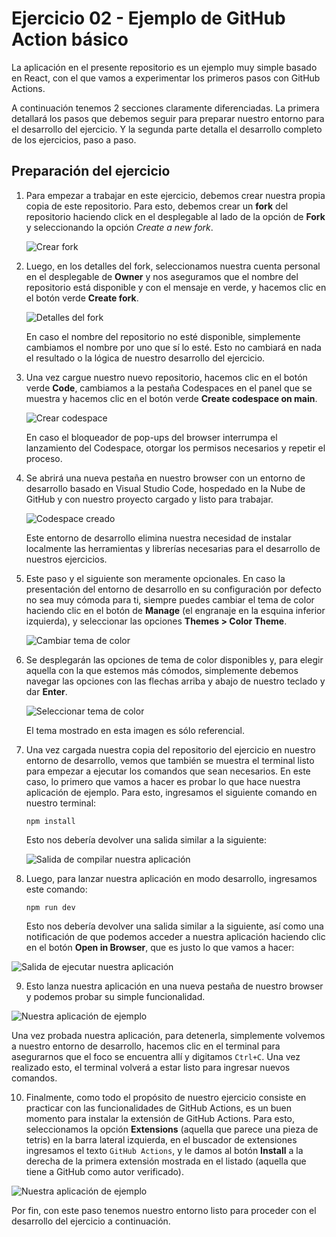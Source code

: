 # Ejercicio 02 - Ejemplo de GitHub Action básico

La aplicación en el presente repositorio es un ejemplo muy simple basado en React, con el que vamos a experimentar los primeros pasos con GitHub Actions.

A continuación tenemos 2 secciones claramente diferenciadas. La primera detallará los pasos que debemos seguir para preparar nuestro entorno para el desarrollo del ejercicio. Y la segunda parte detalla el desarrollo completo de los ejercicios, paso a paso.

## Preparación del ejercicio

1. Para empezar a trabajar en este ejercicio, debemos crear nuestra propia copia de este repositorio. Para esto, debemos crear un **fork** del repositorio haciendo click en el desplegable al lado de la opción de **Fork** y seleccionando la opción *Create a new fork*.
   
   	![Crear fork](img/fork-repo.png)

2. Luego, en los detalles del fork, seleccionamos nuestra cuenta personal en el desplegable de **Owner** y nos aseguramos que el nombre del repositorio está disponible y con el mensaje en verde, y hacemos clic en el botón verde **Create fork**.
   
   	![Detalles del fork](img/fork-details.png)

    En caso el nombre del repositorio no esté disponible, simplemente cambiamos el nombre por uno que sí lo esté. Esto no cambiará en nada el resultado o la lógica de nuestro desarrollo del ejercicio.

3.  Una vez cargue nuestro nuevo repositorio, hacemos clic en el botón verde **Code**, cambiamos a la pestaña Codespaces en el panel que se muestra y hacemos clic en el botón verde **Create codespace on main**.
   
   	![Crear codespace](img/create-codespace.png)

    En caso el bloqueador de pop-ups del browser interrumpa el lanzamiento del Codespace, otorgar los permisos necesarios y repetir el proceso.

4.  Se abrirá una nueva pestaña en nuestro browser con un entorno de desarrollo basado en Visual Studio Code, hospedado en la Nube de GitHub y con nuestro proyecto cargado y listo para trabajar.
   
   	![Codespace creado](img/codespace-created.png)

    Este entorno de desarrollo elimina nuestra necesidad de instalar localmente las herramientas y librerías necesarias para el desarrollo de nuestros ejercicios.

5. Este paso y el siguiente son meramente opcionales. En caso la presentación del entorno de desarrollo en su configuración por defecto no sea muy cómoda para ti, siempre puedes cambiar el tema de color haciendo clic en el botón de **Manage** (el engranaje en la esquina inferior izquierda), y seleccionar las opciones **Themes > Color Theme**.
   
   	![Cambiar tema de color](img/change-theme.png)

6. Se desplegarán las opciones de tema de color disponibles y, para elegir aquella con la que estemos más cómodos, simplemente debemos navegar las opciones con las flechas arriba y abajo de nuestro teclado y dar **Enter**.
   
   	![Seleccionar tema de color](img/select-theme.png)

    El tema mostrado en esta imagen es sólo referencial.

7. Una vez cargada nuestra copia del repositorio del ejercicio en nuestro entorno de desarrollo, vemos que también se muestra el terminal listo para empezar a ejecutar los comandos que sean necesarios. En este caso, lo primero que vamos a hacer es probar lo que hace nuestra aplicación de ejemplo. Para esto, ingresamos el siguiente comando en nuestro terminal:
   
   ```
   npm install
   ```

    Esto nos debería devolver una salida similar a la siguiente:
   
   ![Salida de compilar nuestra aplicación](img/npm-build-output.png)

8.  Luego, para lanzar nuestra aplicación en modo desarrollo, ingresamos este comando:

    ```
    npm run dev
    ```

    Esto nos debería devolver una salida similar a la siguiente, así como una notificación de que podemos acceder a nuestra aplicación haciendo clic en el botón **Open in Browser**, que es justo lo que vamos a hacer:
   
   ![Salida de ejecutar nuestra aplicación](img/npm-run-dev-output.png)

9.  Esto lanza nuestra aplicación en una nueva pestaña de nuestro browser y podemos probar su simple funcionalidad.
   
   ![Nuestra aplicación de ejemplo](img/our-sample-app.png)

   Una vez probada nuestra aplicación, para detenerla, simplemente volvemos a nuestro entorno de desarrollo, hacemos clic en el terminal para asegurarnos que el foco se encuentra allí y digitamos `Ctrl+C`. Una vez realizado esto, el terminal volverá a estar listo para ingresar nuevos comandos.

10. Finalmente, como todo el propósito de nuestro ejercicio consiste en practicar con las funcionalidades de GitHub Actions, es un buen momento para instalar la extensión de GitHub Actions. Para esto, seleccionamos la opción **Extensions** (aquella que parece una pieza de tetris) en la barra lateral izquierda, en el buscador de extensiones ingresamos el texto `GitHub Actions`, y le damos al botón **Install** a la derecha de la primera extensión mostrada en el listado (aquella que tiene a GitHub como autor verificado).
   
   ![Nuestra aplicación de ejemplo](img/install-github-actions-extension.png)

Por fin, con este paso tenemos nuestro entorno listo para proceder con el desarrollo del ejercicio a continuación.
